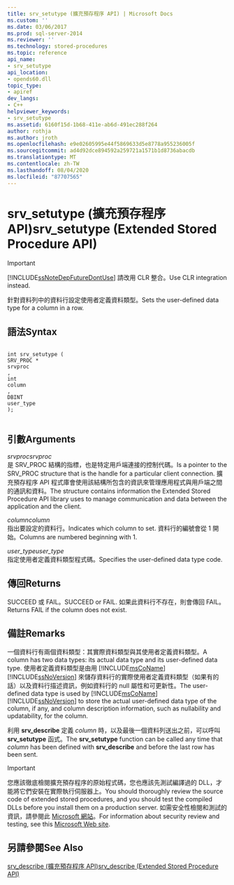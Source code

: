 ```yaml
---
title: srv_setutype (擴充預存程序 API) | Microsoft Docs
ms.custom: ''
ms.date: 03/06/2017
ms.prod: sql-server-2014
ms.reviewer: ''
ms.technology: stored-procedures
ms.topic: reference
api_name:
- srv_setutype
api_location:
- opends60.dll
topic_type:
- apiref
dev_langs:
- C++
helpviewer_keywords:
- srv_setutype
ms.assetid: 6160f15d-1b68-411e-ab6d-491ec288f264
author: rothja
ms.author: jroth
ms.openlocfilehash: e9e02605995e44f5869633d5e8778a955236005f
ms.sourcegitcommit: ad4d92dce894592a259721a1571b1d8736abacdb
ms.translationtype: MT
ms.contentlocale: zh-TW
ms.lasthandoff: 08/04/2020
ms.locfileid: "87707565"
---
```

# <a name="srv_setutype-extended-stored-procedure-api"></a><span data-ttu-id="6ddd3-102">srv_setutype (擴充預存程序 API)</span><span class="sxs-lookup"><span data-stu-id="6ddd3-102">srv_setutype (Extended Stored Procedure API)</span></span>
    
> [!IMPORTANT]  
>  [!INCLUDE[ssNoteDepFutureDontUse](../../includes/ssnotedepfuturedontuse-md.md)] <span data-ttu-id="6ddd3-103">請改用 CLR 整合。</span><span class="sxs-lookup"><span data-stu-id="6ddd3-103">Use CLR integration instead.</span></span>  
  
 <span data-ttu-id="6ddd3-104">針對資料列中的資料行設定使用者定義資料類型。</span><span class="sxs-lookup"><span data-stu-id="6ddd3-104">Sets the user-defined data type for a column in a row.</span></span>  
  
## <a name="syntax"></a><span data-ttu-id="6ddd3-105">語法</span><span class="sxs-lookup"><span data-stu-id="6ddd3-105">Syntax</span></span>  
  
```  
  
int srv_setutype (  
SRV_PROC *  
srvproc  
,  
int   
column  
,   
DBINT  
user_type   
);  
  
```  
  
## <a name="arguments"></a><span data-ttu-id="6ddd3-106">引數</span><span class="sxs-lookup"><span data-stu-id="6ddd3-106">Arguments</span></span>  
 <span data-ttu-id="6ddd3-107">*srvproc*</span><span class="sxs-lookup"><span data-stu-id="6ddd3-107">*srvproc*</span></span>  
 <span data-ttu-id="6ddd3-108">是 SRV_PROC 結構的指標，也是特定用戶端連接的控制代碼。</span><span class="sxs-lookup"><span data-stu-id="6ddd3-108">Is a pointer to the SRV_PROC structure that is the handle for a particular client connection.</span></span> <span data-ttu-id="6ddd3-109">擴充預存程序 API 程式庫會使用該結構所包含的資訊來管理應用程式與用戶端之間的通訊和資料。</span><span class="sxs-lookup"><span data-stu-id="6ddd3-109">The structure contains information the Extended Stored Procedure API library uses to manage communication and data between the application and the client.</span></span>  
  
 <span data-ttu-id="6ddd3-110">*column*</span><span class="sxs-lookup"><span data-stu-id="6ddd3-110">*column*</span></span>  
 <span data-ttu-id="6ddd3-111">指出要設定的資料行。</span><span class="sxs-lookup"><span data-stu-id="6ddd3-111">Indicates which column to set.</span></span> <span data-ttu-id="6ddd3-112">資料行的編號會從 1 開始。</span><span class="sxs-lookup"><span data-stu-id="6ddd3-112">Columns are numbered beginning with 1.</span></span>  
  
 <span data-ttu-id="6ddd3-113">*user_type*</span><span class="sxs-lookup"><span data-stu-id="6ddd3-113">*user_type*</span></span>  
 <span data-ttu-id="6ddd3-114">指定使用者定義資料類型程式碼。</span><span class="sxs-lookup"><span data-stu-id="6ddd3-114">Specifies the user-defined data type code.</span></span>  
  
## <a name="returns"></a><span data-ttu-id="6ddd3-115">傳回</span><span class="sxs-lookup"><span data-stu-id="6ddd3-115">Returns</span></span>  
 <span data-ttu-id="6ddd3-116">SUCCEED 或 FAIL。</span><span class="sxs-lookup"><span data-stu-id="6ddd3-116">SUCCEED or FAIL.</span></span> <span data-ttu-id="6ddd3-117">如果此資料行不存在，則會傳回 FAIL。</span><span class="sxs-lookup"><span data-stu-id="6ddd3-117">Returns FAIL if the column does not exist.</span></span>  
  
## <a name="remarks"></a><span data-ttu-id="6ddd3-118">備註</span><span class="sxs-lookup"><span data-stu-id="6ddd3-118">Remarks</span></span>  
 <span data-ttu-id="6ddd3-119">一個資料行有兩個資料類型：其實際資料類型與其使用者定義資料類型。</span><span class="sxs-lookup"><span data-stu-id="6ddd3-119">A column has two data types: its actual data type and its user-defined data type.</span></span> <span data-ttu-id="6ddd3-120">使用者定義資料類型是由用 [!INCLUDE[msCoName](../../includes/msconame-md.md)] [!INCLUDE[ssNoVersion](../../includes/ssnoversion-md.md)] 來儲存資料行的實際使用者定義資料類型（如果有的話）以及資料行描述資訊，例如資料行的 null 屬性和可更新性。</span><span class="sxs-lookup"><span data-stu-id="6ddd3-120">The user-defined data type is used by [!INCLUDE[msCoName](../../includes/msconame-md.md)] [!INCLUDE[ssNoVersion](../../includes/ssnoversion-md.md)] to store the actual user-defined data type of the column, if any, and column description information, such as nullability and updatability, for the column.</span></span>  
  
 <span data-ttu-id="6ddd3-121">利用 **srv_describe** 定義 *column* 時，以及最後一個資料列送出之前，可以呼叫 **srv_setutype** 函式。</span><span class="sxs-lookup"><span data-stu-id="6ddd3-121">The **srv_setutype** function can be called any time that *column* has been defined with **srv_describe** and before the last row has been sent.</span></span>  
  
> [!IMPORTANT]  
>  <span data-ttu-id="6ddd3-122">您應該徹底檢閱擴充預存程序的原始程式碼，您也應該先測試編譯過的 DLL，才能將它們安裝在實際執行伺服器上。</span><span class="sxs-lookup"><span data-stu-id="6ddd3-122">You should thoroughly review the source code of extended stored procedures, and you should test the compiled DLLs before you install them on a production server.</span></span> <span data-ttu-id="6ddd3-123">如需安全性檢閱和測試的資訊，請參閱此 [Microsoft 網站](https://go.microsoft.com/fwlink/?LinkID=54761&amp;clcid=0x409https://msdn.microsoft.com/security/)。</span><span class="sxs-lookup"><span data-stu-id="6ddd3-123">For information about security review and testing, see this [Microsoft Web site](https://go.microsoft.com/fwlink/?LinkID=54761&amp;clcid=0x409https://msdn.microsoft.com/security/).</span></span>  
  
## <a name="see-also"></a><span data-ttu-id="6ddd3-124">另請參閱</span><span class="sxs-lookup"><span data-stu-id="6ddd3-124">See Also</span></span>  
 [<span data-ttu-id="6ddd3-125">srv_describe &#40;擴充預存程序 API&#41;</span><span class="sxs-lookup"><span data-stu-id="6ddd3-125">srv_describe &#40;Extended Stored Procedure API&#41;</span></span>](srv-describe-extended-stored-procedure-api.md)  
  
  
